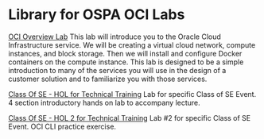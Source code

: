 # Library for OSPA OCI Labs

[OCI Overview Lab](./oci-overview/OCI_Overview_HOL.md)
This lab will introduce you to the Oracle Cloud Infrastructure service.  We will be creating a virtual cloud network, compute instances, and block storage.  Then we will install and configure Docker containers on the compute instance.   This lab is designed to be a simple introduction to many of the services you will use in the design of a customer solution and to familiarize you with those services.

[Class Of SE - HOL for Technical Training](./Class-Of-HOL-01/README.md)
Lab for specific Class of SE Event.  4 section introductory hands on lab to accompany lecture.

[Class Of SE - HOL 2 for Technical Training](./Class-Of-HOL-02/README.md)
Lab #2 for specific Class of SE Event.  OCI CLI practice exercise.


